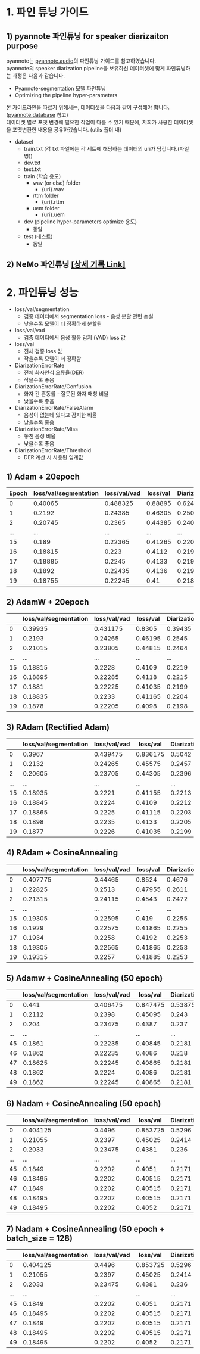 # 1. 파인 튜닝 가이드

## 1) pyannote 파인튜닝 for speaker diarizaiton purpose
pyannote는 [pyannote.audio](https://github.com/pyannote/pyannote-audio/tree/main/tutorials)의 파인튜닝 가이드를 참고하였습니다. <br>
pyannote의 speaker diarization pipeline을 보유하신 데이터셋에 맞게 파인튜닝하는 과정은 다음과 같습니다.  
- Pyannote-segmentation 모델 파인튜닝
- Optimizing the pipeline hyper-parameters

본 가이드라인을 따르기 위해서는, 데이터셋을 다음과 같이 구성해야 합니다. ([pyannote.database](https://github.com/pyannote/pyannote-database) 참고) <br>
데이터셋 별로 포맷 변경에 필요한 작업이 다를 수 있기 때문에, 저희가 사용한 데이터셋을 포맷변환한 내용을 공유하겠습니다. (utils 폴더 내)

- dataset
    - train.txt (각 txt 파일에는 각 세트에 해당하는 데이터의 uri가 담깁니다.(파일명))
    - dev.txt
    - test.txt
    - train (학습 용도) 
        - wav (or else) folder
            - {uri}.wav
        - rttm folder
            - {uri}.rttm
        - uem folder
            - {uri}.uem
    - dev (pipeline hyper-parameters optimize 용도)
        - 동일
    - test (테스트)
        - 동일

## 2) NeMo 파인튜닝 [[상세 기록 Link]](https://github.com/Hyeji-Jo/modu/blob/3d33cc6c82ddc20cbbf5d31615e04a3a545cbf26/docs/fine_tuning/Pyannote_%EC%84%B1%EB%8A%A5%EC%83%81%EC%84%B8.md)


# 2. 파인튜닝 성능  
- loss/val/segmentation
    - 검증 데이터에서 segmentation loss - 음성 분할 관련 손실
    - 낮을수록 모델이 더 정확하게 분할됨
- loss/val/vad
    - 검증 데이터에서 음성 활동 감지 (VAD) loss 값
- loss/val
    - 전체 검증 loss 값
    - 작을수록 모델이 더 정확함
- DiarizationErrorRate
    - 전체 화자인식 오류율(DER)
    - 작을수록 좋음
- DiarizationErrorRate/Confusion
    - 화자 간 혼동률 - 잘못된 화자 매칭 비율
    - 낮을수록 좋음
- DiarizationErrorRate/FalseAlarm
    - 음성이 없는데 있다고 감지한 비율
    - 낮을수록 좋음
- DiarizationErrorRate/Miss
    - 놓친 음성 비율
    - 낮을수록 좋음
- DiarizationErrorRate/Threshold
    - DER 계산 시 사용된 임계값

## 1) Adam + 20epoch  
  
|  Epoch | loss/val/segmentation | loss/val/vad | loss/val | DiarizationErrorRate | Confusion | FalseAlarm | Miss | Threshold |
|--------|----------------------|--------------|----------|----------------------|-----------|------------|------|-----------|
| 0      | 0.40065              | 0.488325     | 0.88895  | 0.6246               | 0.03265   | 0.05255    | 0.5398 | 0.6300    |
| 1      | 0.2192               | 0.24385      | 0.46305  | 0.2501               | 0.0352    | 0.0796     | 0.1353 | 0.6200    |
| 2      | 0.20745              | 0.2365       | 0.44385  | 0.2402               | 0.0311    | 0.0781     | 0.1311 | 0.5800    |
| ...     | ...             | ...      | ...   | ...               | ...    | ...     | ... | ...    |
| 15     | 0.189                | 0.22365      | 0.41265  | 0.2207               | 0.0253    | 0.0746     | 0.1208 | 0.5600    |
| 16     | 0.18815              | 0.223        | 0.4112   | 0.2196               | 0.0249    | 0.0768     | 0.1180 | 0.5600    |
| 17     | 0.18885              | 0.2245       | 0.4133   | 0.2191               | 0.0249    | 0.0759     | 0.1183 | 0.5800    |
| 18     | 0.1892               | 0.22435      | 0.4136   | 0.2191               | 0.0249    | 0.0729     | 0.1213 | 0.5800    |
| 19     | 0.18755              | 0.22245      | 0.41     | 0.2181               | 0.0244    | 0.0755     | 0.1182 | 0.5600    |


## 2) AdamW + 20epoch  
  
|    |   loss/val/segmentation |   loss/val/vad |   loss/val |   DiarizationErrorRate |   Confusion |   FalseAlarm |   Miss |   Threshold |   loss/train/segmentation |   loss/train/vad |   loss/train |
|----|-------------------------|----------------|------------|------------------------|----------------------------------|-----------------------------------|-----------------------------|----------------------------------|---------------------------|------------------|--------------|
|  0 |                 0.39935 |       0.431175 |    0.8305  |                0.39435 |                          0.03865 |                           0.09995 |                      0.2557 |                             0.57 |                 nan       |        nan       |    nan       |
|  1 |                 0.2193  |       0.24265  |    0.46195 |                0.2545  |                          0.0359  |                           0.0849  |                      0.1337 |                             0.6  |                   0.28875 |          0.2774  |      0.56615 |
|  2 |                 0.21015 |       0.23805  |    0.44815 |                0.2464  |                          0.0329  |                           0.081   |                      0.1326 |                             0.58 |                   0.22295 |          0.2418  |      0.46475 |
| ...     | ...             | ...      | ...   | ...               | ...    | ...     | ... | ...    |
| 15 |                 0.18815 |       0.2228   |    0.4109  |                0.2219  |                          0.0253  |                           0.074   |                      0.1226 |                             0.56 |                   0.1765  |          0.20885 |      0.38535 |
| 16 |                 0.18895 |       0.22285  |    0.4118  |                0.2215  |                          0.0251  |                           0.0756  |                      0.1209 |                             0.58 |                   0.17485 |          0.2074  |      0.38225 |
| 17 |                 0.1881  |       0.22225  |    0.41035 |                0.2199  |                          0.0249  |                           0.0765  |                      0.1186 |                             0.58 |                   0.1736  |          0.2059  |      0.37955 |
| 18 |                 0.18835 |       0.2233   |    0.41165 |                0.2204  |                          0.0246  |                           0.0758  |                      0.12   |                             0.58 |                   0.17325 |          0.2063  |      0.3795  |
| 19 |                 0.1878  |       0.22205  |    0.4098  |                0.2198  |                          0.0244  |                           0.0771  |                      0.1183 |                             0.58 |                   0.17225 |          0.20485 |      0.3771  |

## 3) RAdam (Rectified Adam)  
  
|    |   loss/val/segmentation |   loss/val/vad |   loss/val |   DiarizationErrorRate |   Confusion |   FalseAlarm |   Miss |   Threshold |   loss/train/segmentation |   loss/train/vad |   loss/train |
|----|-------------------------|----------------|------------|------------------------|----------------------------------|-----------------------------------|-----------------------------|----------------------------------|---------------------------|------------------|--------------|
|  0 |                 0.3967  |       0.439475 |   0.836175 |                 0.5042 |                           0.0335 |                            0.1178 |                     0.35285 |                             0.58 |                 nan       |        nan       |    nan       |
|  1 |                 0.2132  |       0.24265  |   0.45575  |                 0.2457 |                           0.0335 |                            0.0806 |                     0.1316  |                             0.6  |                   0.32425 |          0.3309  |      0.65515 |
|  2 |                 0.20605 |       0.23705  |   0.44305  |                 0.2396 |                           0.0315 |                            0.0791 |                     0.129   |                             0.58 |                   0.21145 |          0.24345 |      0.45495 |
| ...     | ...             | ...      | ...   | ...               | ...    | ...     | ... | ...    |
| 15 |                 0.18935 |       0.2221   |   0.41155  |                 0.2213 |                           0.0257 |                            0.0774 |                     0.1182  |                             0.56 |                   0.17605 |          0.2093  |      0.3854  |
| 16 |                 0.18845 |       0.2224   |   0.4109   |                 0.2212 |                           0.0252 |                            0.0749 |                     0.121   |                             0.58 |                   0.1745  |          0.2082  |      0.3827  |
| 17 |                 0.18865 |       0.2225   |   0.41115  |                 0.2203 |                           0.025  |                            0.0758 |                     0.1195  |                             0.58 |                   0.17365 |          0.2065  |      0.38015 |
| 18 |                 0.1898  |       0.2235   |   0.4133   |                 0.2205 |                           0.0252 |                            0.0776 |                     0.1177  |                             0.58 |                   0.173   |          0.2068  |      0.3798  |
| 19 |                 0.1877  |       0.2226   |   0.41035  |                 0.2199 |                           0.0247 |                            0.076  |                     0.1192  |                             0.58 |                   0.17215 |          0.2054  |      0.3776  |

## 4) RAdam + CosineAnnealing  
  
|    |   loss/val/segmentation |   loss/val/vad |   loss/val |   DiarizationErrorRate |   Confusion |   FalseAlarm |   Miss |   Threshold |   loss/train/segmentation |   loss/train/vad |   loss/train |
|----|-------------------------|----------------|------------|------------------------|----------------------------------|-----------------------------------|-----------------------------|----------------------------------|---------------------------|------------------|--------------|
|  0 |                0.407775 |        0.44465 |    0.8524  |                 0.4676 |                           0.0582 |                           0.21605 |                      0.1934 |                             0.58 |                 nan       |        nan       |    nan       |
|  1 |                0.22825  |        0.2513  |    0.47955 |                 0.2611 |                           0.0377 |                           0.086   |                      0.1374 |                             0.62 |                   0.35855 |          0.35595 |      0.71445 |
|  2 |                0.21315  |        0.24115 |    0.4543  |                 0.2472 |                           0.0332 |                           0.0793  |                      0.1348 |                             0.6  |                   0.2303  |          0.2524  |      0.4827  |
| ...     | ...             | ...      | ...   | ...               | ...    | ...     | ... | ...    |
| 15 |                0.19305  |        0.22595 |    0.419   |                 0.2255 |                           0.0265 |                           0.0783  |                      0.1207 |                             0.56 |                   0.18125 |          0.21445 |      0.39565 |
| 16 |                0.1929   |        0.22575 |    0.41865 |                 0.2255 |                           0.0265 |                           0.0776  |                      0.1215 |                             0.56 |                   0.1801  |          0.21355 |      0.39365 |
| 17 |                0.1934   |        0.2258  |    0.4192  |                 0.2253 |                           0.0267 |                           0.0726  |                      0.126  |                             0.58 |                   0.17985 |          0.21255 |      0.3924  |
| 18 |                0.19305  |        0.22565 |    0.41865 |                 0.2253 |                           0.0265 |                           0.0777  |                      0.1212 |                             0.56 |                   0.1804  |          0.2139  |      0.3943  |
| 19 |                0.19315  |        0.2257  |    0.41885 |                 0.2253 |                           0.0266 |                           0.0725  |                      0.1261 |                             0.58 |                   0.17975 |          0.21295 |      0.3927  |


## 5) Adamw + CosineAnnealing (50 epoch)
|    |   loss/val/segmentation |   loss/val/vad |   loss/val |   DiarizationErrorRate |   Confusion |   FalseAlarm |   Miss |   Threshold |   loss/train/segmentation |   loss/train/vad |   loss/train |
|----|-------------------------|----------------|------------|------------------------|----------------------------------|-----------------------------------|-----------------------------|----------------------------------|---------------------------|------------------|--------------|
|  0 |                 0.441   |       0.406475 |   0.847475 |                0.53875 |                           0.0416 |                            0.1879 |                     0.30925 |                             0.62 |                 nan       |        nan       |    nan       |
|  1 |                 0.2112  |       0.2398   |   0.45095  |                0.243   |                           0.0337 |                            0.0794 |                     0.1299  |                             0.6  |                   0.2685  |          0.2786  |      0.54715 |
|  2 |                 0.204   |       0.23475  |   0.4387   |                0.237   |                           0.0314 |                            0.0809 |                     0.1247  |                             0.56 |                   0.2069  |          0.2383  |      0.4452  |
| ...     | ...             | ...      | ...   | ...               | ...    | ...     | ... | ...    |
| 45 |                 0.1861  |       0.22235  |   0.40845  |                0.2181  |                           0.024  |                            0.0753 |                     0.1188  |                             0.58 |                   0.16635 |          0.2001  |      0.3665  |
| 46 |                 0.1862  |       0.22235  |   0.4086   |                0.218   |                           0.0241 |                            0.0753 |                     0.1187  |                             0.58 |                   0.1662  |          0.1989  |      0.3651  |
| 47 |                 0.18625 |       0.22245  |   0.40865  |                0.2181  |                           0.0241 |                            0.0754 |                     0.1187  |                             0.58 |                   0.16625 |          0.19905 |      0.3653  |
| 48 |                 0.1862  |       0.2224   |   0.4086   |                0.2181  |                           0.0241 |                            0.0754 |                     0.1187  |                             0.58 |                   0.16635 |          0.20005 |      0.36645 |
| 49 |                 0.1862  |       0.22245  |   0.40865  |                0.2181  |                           0.0241 |                            0.0754 |                     0.1186  |                             0.58 |                   0.1673  |          0.2005  |      0.36785 |


## 6) Nadam + CosineAnnealing (50 epoch)  

|    |   loss/val/segmentation |   loss/val/vad |   loss/val |   DiarizationErrorRate |   Confusion |   FalseAlarm |   Miss |   Threshold |   loss/train/segmentation |   loss/train/vad |   loss/train |
|----|-------------------------|----------------|------------|------------------------|----------------------------------|-----------------------------------|-----------------------------|----------------------------------|---------------------------|------------------|--------------|
|  0 |                0.404125 |        0.4496  |   0.853725 |                 0.5296 |                          0.04725 |                            0.2442 |                      0.2381 |                             0.57 |                 nan       |        nan       |    nan       |
|  1 |                0.21055  |        0.2397  |   0.45025  |                 0.2414 |                          0.0329  |                            0.0806 |                      0.1279 |                             0.6  |                   0.26015 |          0.28095 |      0.54105 |
|  2 |                0.2033   |        0.23475 |   0.4381   |                 0.236  |                          0.0308  |                            0.0759 |                      0.1293 |                             0.58 |                   0.20635 |          0.23745 |      0.44385 |
| ...     | ...             | ...      | ...   | ...               | ...    | ...     | ... | ...    |
| 45 |                0.1849   |        0.2202  |   0.4051   |                 0.2171 |                          0.0237  |                            0.0727 |                      0.1207 |                             0.58 |                   0.166   |          0.2     |      0.366   |
| 46 |                0.18495  |        0.2202  |   0.40515  |                 0.2171 |                          0.0237  |                            0.0728 |                      0.1206 |                             0.58 |                   0.1659  |          0.19875 |      0.3647  |
| 47 |                0.1849   |        0.2202  |   0.40515  |                 0.2171 |                          0.0236  |                            0.0727 |                      0.1207 |                             0.58 |                   0.1661  |          0.19895 |      0.365   |
| 48 |                0.18495  |        0.2202  |   0.40515  |                 0.2171 |                          0.0236  |                            0.0731 |                      0.1204 |                             0.58 |                   0.1661  |          0.2001  |      0.36615 |
| 49 |                0.18495  |        0.2202  |   0.4052   |                 0.2171 |                          0.0236  |                            0.0731 |                      0.1204 |                             0.58 |                   0.167   |          0.2004  |      0.3674  |

## 7) Nadam + CosineAnnealing (50 epoch + batch_size = 128)  
  
|    |   loss/val/segmentation |   loss/val/vad |   loss/val |   DiarizationErrorRate |   Confusion |   FalseAlarm |   Miss |   Threshold |   loss/train/segmentation |   loss/train/vad |   loss/train |
|----|-------------------------|----------------|------------|------------------------|----------------------------------|-----------------------------------|-----------------------------|----------------------------------|---------------------------|------------------|--------------|
|  0 |                0.404125 |        0.4496  |   0.853725 |                 0.5296 |                          0.04725 |                            0.2442 |                      0.2381 |                             0.57 |                 nan       |        nan       |    nan       |
|  1 |                0.21055  |        0.2397  |   0.45025  |                 0.2414 |                          0.0329  |                            0.0806 |                      0.1279 |                             0.6  |                   0.26015 |          0.28095 |      0.54105 |
|  2 |                0.2033   |        0.23475 |   0.4381   |                 0.236  |                          0.0308  |                            0.0759 |                      0.1293 |                             0.58 |                   0.20635 |          0.23745 |      0.44385 |
| ...     | ...             | ...      | ...   | ...               | ...    | ...     | ... | ...    |
| 45 |                0.1849   |        0.2202  |   0.4051   |                 0.2171 |                          0.0237  |                            0.0727 |                      0.1207 |                             0.58 |                   0.166   |          0.2     |      0.366   |
| 46 |                0.18495  |        0.2202  |   0.40515  |                 0.2171 |                          0.0237  |                            0.0728 |                      0.1206 |                             0.58 |                   0.1659  |          0.19875 |      0.3647  |
| 47 |                0.1849   |        0.2202  |   0.40515  |                 0.2171 |                          0.0236  |                            0.0727 |                      0.1207 |                             0.58 |                   0.1661  |          0.19895 |      0.365   |
| 48 |                0.18495  |        0.2202  |   0.40515  |                 0.2171 |                          0.0236  |                            0.0731 |                      0.1204 |                             0.58 |                   0.1661  |          0.2001  |      0.36615 |
| 49 |                0.18495  |        0.2202  |   0.4052   |                 0.2171 |                          0.0236  |                            0.0731 |                      0.1204 |                             0.58 |                   0.167   |          0.2004  |      0.3674  |
